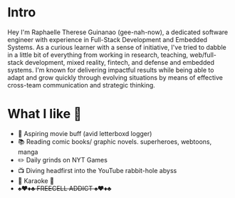 
# Intro

Hey I'm Raphaelle Therese Guinanao (gee-nah-now), a dedicated software engineer with experience in Full-Stack Development and Embedded Systems. As a curious learner with a sense of initiative, I've tried to dabble in a little bit of everything from working in research, teaching, web/full-stack development, mixed reality, fintech, and defense and embedded systems. I'm known for delivering impactful results while being able to adapt and grow quickly through evolving situations by means of effective cross-team communication and strategic thinking.

# What I like 💖

- 🍿 Aspiring movie buff (avid letterboxd logger)
- 📚 Reading comic books/ graphic novels. superheroes, webtoons, manga
- ✏️ Daily grinds on NYT Games 
- 📺 Diving headfirst into the YouTube rabbit-hole abyss
- 🎤 Karaoke 💃
- ~~♠️♥️♦️♣️ FREECELL ADDICT ♠️♥️♦️♣️~~ 

<!-- # Fun facts

- I have a list of thousands of ideas, like creating matching bow ties for cats and humans.
- I almost always have a sketchbook with me and a [01 Sakura Pigma Micron Pen](https://www.sakuraofamerica.com/product/pigma-micron/).
- I can't locate every country on a map.
- I operate a [small angel fund](http://skepticalinvestments.biz/) with terrible returns.
- I break about 30 traffic laws on a [cruiser](https://landyachtz.com/boards/cruiser/), [onewheel](https://onewheel.com/products/xr), [bicycle](https://www.citibikenyc.com/), or [electric skateboard](https://boostedusa.com/collections/electric-skateboards/products/boosted-mini-x) every single day.
- I added this page because so many people complained that my site was just my resume. -->
